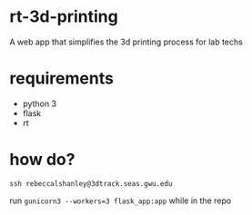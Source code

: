 # rt-3d-printing
A web app that simplifies the 3d printing process for lab techs


# requirements 
* python 3
* flask
* rt

# how do? 
``` ssh rebeccalshanley@3dtrack.seas.gwu.edu ```  

run ``` gunicorn3 --workers=3 flask_app:app ``` while in the repo

